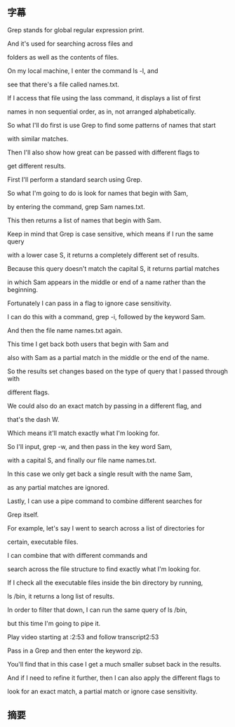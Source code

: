 ## 字幕

Grep stands for global regular expression print. 

And it's used for searching across files and 

folders as well as the contents of files. 

On my local machine, I enter the command ls -l, and 

see that there's a file called names.txt. 

If I access that file using the lass command, it displays a list of first 

names in non sequential order, as in, not arranged alphabetically. 

So what I'll do first is use Grep to find some patterns of names that start 

with similar matches. 

Then I'll also show how great can be passed with different flags to 

get different results. 

First I'll perform a standard search using Grep. 

So what I'm going to do is look for names that begin with Sam, 

by entering the command, grep Sam names.txt. 

This then returns a list of names that begin with Sam. 

Keep in mind that Grep is case sensitive, which means if I run the same query 

with a lower case S, it returns a completely different set of results. 

Because this query doesn't match the capital S, it returns partial matches 

in which Sam appears in the middle or end of a name rather than the beginning. 

Fortunately I can pass in a flag to ignore case sensitivity. 

I can do this with a command, grep -i, followed by the keyword Sam. 

And then the file name names.txt again. 

This time I get back both users that begin with Sam and 

also with Sam as a partial match in the middle or the end of the name. 

So the results set changes based on the type of query that I passed through with 

different flags. 

We could also do an exact match by passing in a different flag, and 

that's the dash W. 

Which means it'll match exactly what I'm looking for. 

So I'll input, grep -w, and then pass in the key word Sam, 

with a capital S, and finally our file name names.txt. 

In this case we only get back a single result with the name Sam, 

as any partial matches are ignored. 

Lastly, I can use a pipe command to combine different searches for 

Grep itself. 

For example, let's say I went to search across a list of directories for 

certain, executable files. 

I can combine that with different commands and 

search across the file structure to find exactly what I'm looking for. 

If I check all the executable files inside the bin directory by running, 

ls /bin, it returns a long list of results. 

In order to filter that down, I can run the same query of ls /bin, 

but this time I'm going to pipe it.

Play video starting at :2:53 and follow transcript2:53

Pass in a Grep and then enter the keyword zip. 

You'll find that in this case I get a much smaller subset back in the results. 

And if I need to refine it further, then I can also apply the different flags to 

look for an exact match, a partial match or ignore case sensitivity.
## 摘要